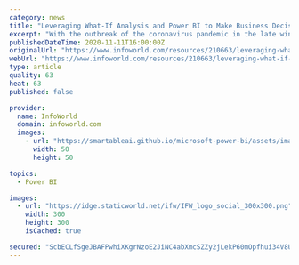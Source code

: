```yaml
---
category: news
title: "Leveraging What-If Analysis and Power BI to Make Business Decisions During the Coronavirus Pandemic"
excerpt: "With the outbreak of the coronavirus pandemic in the late winter of 2020, businesses quickly began facing a multitude of challenges related to adjusting to a new normal that could have serious impacts on their projects (along with associated financial impacts)."
publishedDateTime: 2020-11-11T16:00:00Z
originalUrl: "https://www.infoworld.com/resources/210663/leveraging-what-if-analysis-and-power-bi-to-make-business-decisions-during-the-coronavirus-pandemic"
webUrl: "https://www.infoworld.com/resources/210663/leveraging-what-if-analysis-and-power-bi-to-make-business-decisions-during-the-coronavirus-pandemic"
type: article
quality: 63
heat: 63
published: false

provider:
  name: InfoWorld
  domain: infoworld.com
  images:
    - url: "https://smartableai.github.io/microsoft-power-bi/assets/images/organizations/infoworld.com-50x50.jpg"
      width: 50
      height: 50

topics:
  - Power BI

images:
  - url: "https://idge.staticworld.net/ifw/IFW_logo_social_300x300.png"
    width: 300
    height: 300
    isCached: true

secured: "ScbECLfSgeJBAFPwhiXKgrNzoE2JiNC4abXmcSZZy2jLekP60mOpfhui34V8UpJ93h0kbJPMCmpxysnnVt4/AP1Oyt2CfXC0VRvRfUWACFyECbwEjcyeJ14j2ci5QeP2zW9YBg7njuOznSyULhfcIdxXwtwHUfXo6OGBwzyquJLRuwveOwsMt35G2E6D1dHfRhAZNpk/poRCBLhv2W/EdAAYX/GozJ/AZtiLzzhAkIu7+kUF3qnY+44FXzh8aT3BPmhDRNUCh1Qi/urxnH0XRntMK+97Wb+e46eQmxAWwDqhAviAfxUMeaFnKwuW4w5hQwXMonqynwux3xE7aGLvJenBFO6te03NyeQUiKfJdmg=;Xn798ZfGkjBXvvoJA/TQkQ=="
---
```


